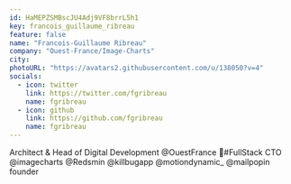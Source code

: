 ```yaml
---
id: HaMEPZSMBscJU4Adj9VF8brrL5h1
key: francois_guillaume_ribreau
feature: false
name: "Francois-Guillaume Ribreau"
company: "Ouest-France/Image-Charts"
city: 
photoURL: "https://avatars2.githubusercontent.com/u/138050?v=4"
socials:
  - icon: twitter
    link: https://twitter.com/fgribreau
    name: fgribreau
  - icon: github
    link: https://github.com/fgribreau
    name: fgribreau
---
```

Architect & Head of Digital Development @OuestFrance 🌟#FullStack CTO @imagecharts @Redsmin @killbugapp @motiondynamic_ @mailpopin founder
